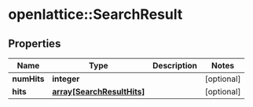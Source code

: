 # openlattice::SearchResult

## Properties
Name | Type | Description | Notes
------------ | ------------- | ------------- | -------------
**numHits** | **integer** |  | [optional] 
**hits** | [**array[SearchResultHits]**](SearchResult_hits.md) |  | [optional] 


